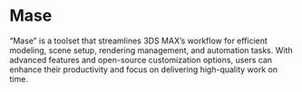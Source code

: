 # Mase
“Mase” is a toolset that streamlines 3DS MAX’s workflow for efficient modeling, scene setup, rendering management, and automation tasks. With advanced features and open-source customization options, users can enhance their productivity and focus on delivering high-quality work on time.
